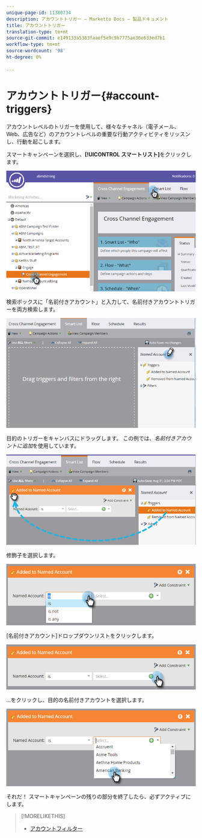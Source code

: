 ```yaml
---
unique-page-id: 11380734
description: アカウントトリガー — Marketto Docs — 製品ドキュメント
title: アカウントトリガー
translation-type: tm+mt
source-git-commit: e149133a5383faaef5e9c9b7775ae36e633ed7b1
workflow-type: tm+mt
source-wordcount: '98'
ht-degree: 0%

---
```



# アカウントトリガー{#account-triggers}

アカウントレベルのトリガーを使用して、様々なチャネル（電子メール、Web、広告など）のアカウントレベルの重要な行動アクティビティをリッスンし、行動を起こします。

スマートキャンペーンを選択し、**[!UICONTROL スマートリスト]**&#x200B;をクリックします。

![](assets/one-1.png)

検索ボックスに「名前付きアカウント」と入力して、名前付きアカウントトリガーを両方検索します。

![](assets/two-1.png)

目的のトリガーをキャンバスにドラッグします。 この例では、_名前付きアカウントに追加_&#x200B;を使用しています。

![](assets/three-1.png)

修飾子を選択します。

![](assets/four-1.png)

[名前付きアカウント]ドロップダウンリストをクリックします。

![](assets/five-1.png)

...をクリックし、目的の名前付きアカウントを選択します。

![](assets/six-1.png)

それだ！ スマートキャンペーンの残りの部分を終了したら、必ずアクティブにします。

>[!MORELIKETHIS]
>
>* [アカウントフィルター](account-filters.md)

